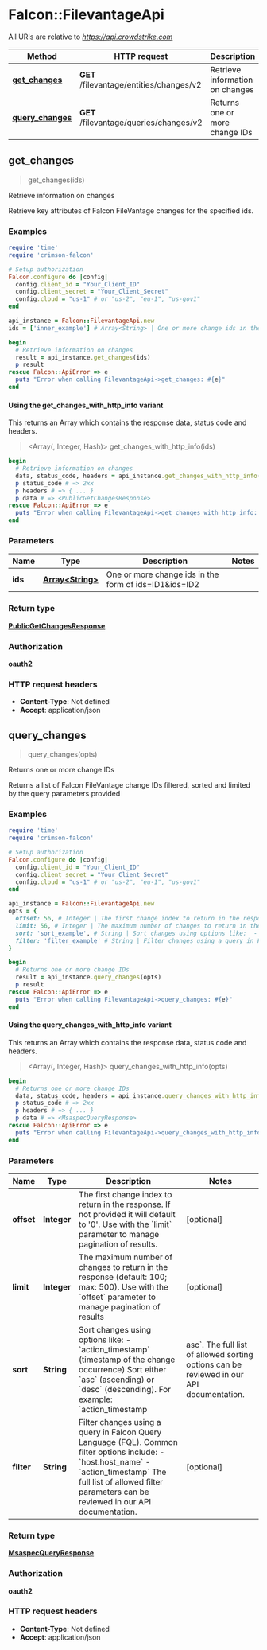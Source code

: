 # Falcon::FilevantageApi

All URIs are relative to *https://api.crowdstrike.com*

| Method | HTTP request | Description |
| ------ | ------------ | ----------- |
| [**get_changes**](FilevantageApi.md#get_changes) | **GET** /filevantage/entities/changes/v2 | Retrieve information on changes |
| [**query_changes**](FilevantageApi.md#query_changes) | **GET** /filevantage/queries/changes/v2 | Returns one or more change IDs |


## get_changes

> <PublicGetChangesResponse> get_changes(ids)

Retrieve information on changes

Retrieve key attributes of Falcon FileVantage changes for the specified ids.

### Examples

```ruby
require 'time'
require 'crimson-falcon'

# Setup authorization
Falcon.configure do |config|
  config.client_id = "Your_Client_ID"
  config.client_secret = "Your_Client_Secret"
  config.cloud = "us-1" # or "us-2", "eu-1", "us-gov1"
end

api_instance = Falcon::FilevantageApi.new
ids = ['inner_example'] # Array<String> | One or more change ids in the form of ids=ID1&ids=ID2

begin
  # Retrieve information on changes
  result = api_instance.get_changes(ids)
  p result
rescue Falcon::ApiError => e
  puts "Error when calling FilevantageApi->get_changes: #{e}"
end
```

#### Using the get_changes_with_http_info variant

This returns an Array which contains the response data, status code and headers.

> <Array(<PublicGetChangesResponse>, Integer, Hash)> get_changes_with_http_info(ids)

```ruby
begin
  # Retrieve information on changes
  data, status_code, headers = api_instance.get_changes_with_http_info(ids)
  p status_code # => 2xx
  p headers # => { ... }
  p data # => <PublicGetChangesResponse>
rescue Falcon::ApiError => e
  puts "Error when calling FilevantageApi->get_changes_with_http_info: #{e}"
end
```

### Parameters

| Name | Type | Description | Notes |
| ---- | ---- | ----------- | ----- |
| **ids** | [**Array&lt;String&gt;**](String.md) | One or more change ids in the form of ids&#x3D;ID1&amp;ids&#x3D;ID2 |  |

### Return type

[**PublicGetChangesResponse**](PublicGetChangesResponse.md)

### Authorization

**oauth2**

### HTTP request headers

- **Content-Type**: Not defined
- **Accept**: application/json


## query_changes

> <MsaspecQueryResponse> query_changes(opts)

Returns one or more change IDs

Returns a list of Falcon FileVantage change IDs filtered, sorted and limited by the query parameters provided

### Examples

```ruby
require 'time'
require 'crimson-falcon'

# Setup authorization
Falcon.configure do |config|
  config.client_id = "Your_Client_ID"
  config.client_secret = "Your_Client_Secret"
  config.cloud = "us-1" # or "us-2", "eu-1", "us-gov1"
end

api_instance = Falcon::FilevantageApi.new
opts = {
  offset: 56, # Integer | The first change index to return in the response. If not provided it will default to '0'. Use with the `limit` parameter to manage pagination of results.
  limit: 56, # Integer | The maximum number of changes to return in the response (default: 100; max: 500). Use with the `offset` parameter to manage pagination of results
  sort: 'sort_example', # String | Sort changes using options like:  - `action_timestamp` (timestamp of the change occurrence)    Sort either `asc` (ascending) or `desc` (descending). For example: `action_timestamp|asc`. The full list of allowed sorting options can be reviewed in our API documentation.
  filter: 'filter_example' # String | Filter changes using a query in Falcon Query Language (FQL).   Common filter options include:   - `host.host_name`  - `action_timestamp`   The full list of allowed filter parameters can be reviewed in our API documentation.
}

begin
  # Returns one or more change IDs
  result = api_instance.query_changes(opts)
  p result
rescue Falcon::ApiError => e
  puts "Error when calling FilevantageApi->query_changes: #{e}"
end
```

#### Using the query_changes_with_http_info variant

This returns an Array which contains the response data, status code and headers.

> <Array(<MsaspecQueryResponse>, Integer, Hash)> query_changes_with_http_info(opts)

```ruby
begin
  # Returns one or more change IDs
  data, status_code, headers = api_instance.query_changes_with_http_info(opts)
  p status_code # => 2xx
  p headers # => { ... }
  p data # => <MsaspecQueryResponse>
rescue Falcon::ApiError => e
  puts "Error when calling FilevantageApi->query_changes_with_http_info: #{e}"
end
```

### Parameters

| Name | Type | Description | Notes |
| ---- | ---- | ----------- | ----- |
| **offset** | **Integer** | The first change index to return in the response. If not provided it will default to &#39;0&#39;. Use with the &#x60;limit&#x60; parameter to manage pagination of results. | [optional] |
| **limit** | **Integer** | The maximum number of changes to return in the response (default: 100; max: 500). Use with the &#x60;offset&#x60; parameter to manage pagination of results | [optional] |
| **sort** | **String** | Sort changes using options like:  - &#x60;action_timestamp&#x60; (timestamp of the change occurrence)    Sort either &#x60;asc&#x60; (ascending) or &#x60;desc&#x60; (descending). For example: &#x60;action_timestamp|asc&#x60;. The full list of allowed sorting options can be reviewed in our API documentation. | [optional] |
| **filter** | **String** | Filter changes using a query in Falcon Query Language (FQL).   Common filter options include:   - &#x60;host.host_name&#x60;  - &#x60;action_timestamp&#x60;   The full list of allowed filter parameters can be reviewed in our API documentation. | [optional] |

### Return type

[**MsaspecQueryResponse**](MsaspecQueryResponse.md)

### Authorization

**oauth2**

### HTTP request headers

- **Content-Type**: Not defined
- **Accept**: application/json

